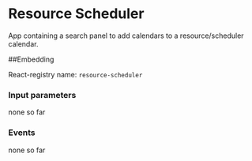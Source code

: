# Resource Scheduler
App containing a search panel to add calendars to a resource/scheduler calendar.

##Embedding

React-registry name: `resource-scheduler`

### Input parameters

none so far

### Events

none so far
